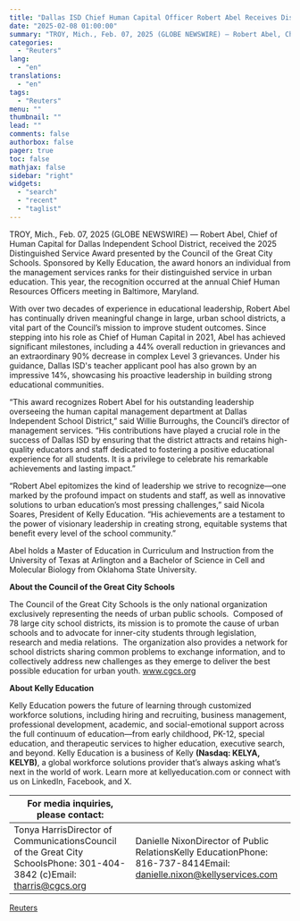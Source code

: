 ```yaml
---
title: "Dallas ISD Chief Human Capital Officer Robert Abel Receives Distinguished Service Award"
date: "2025-02-08 01:00:00"
summary: "TROY, Mich., Feb. 07, 2025 (GLOBE NEWSWIRE) — Robert Abel, Chief of Human Capital for Dallas Independent School District, received the 2025 Distinguished Service Award presented by the Council of the Great City Schools. Sponsored by Kelly Education, the award honors an individual from the management services ranks for their..."
categories:
  - "Reuters"
lang:
  - "en"
translations:
  - "en"
tags:
  - "Reuters"
menu: ""
thumbnail: ""
lead: ""
comments: false
authorbox: false
pager: true
toc: false
mathjax: false
sidebar: "right"
widgets:
  - "search"
  - "recent"
  - "taglist"
---
```


TROY, Mich., Feb. 07, 2025 (GLOBE NEWSWIRE) — Robert Abel, Chief of Human Capital for Dallas Independent School District, received the 2025 Distinguished Service Award presented by the Council of the Great City Schools. Sponsored by Kelly Education, the award honors an individual from the management services ranks for their distinguished service in urban education. This year, the recognition occurred at the annual Chief Human Resources Officers meeting in Baltimore, Maryland.

With over two decades of experience in educational leadership, Robert Abel has continually driven meaningful change in large, urban school districts, a vital part of the Council’s mission to improve student outcomes. Since stepping into his role as Chief of Human Capital in 2021, Abel has achieved significant milestones, including a 44% overall reduction in grievances and an extraordinary 90% decrease in complex Level 3 grievances. Under his guidance, Dallas ISD's teacher applicant pool has also grown by an impressive 14%, showcasing his proactive leadership in building strong educational communities.

“This award recognizes Robert Abel for his outstanding leadership overseeing the human capital management department at Dallas Independent School District,” said Willie Burroughs, the Council’s director of management services. “His contributions have played a crucial role in the success of Dallas ISD by ensuring that the district attracts and retains high-quality educators and staff dedicated to fostering a positive educational experience for all students. It is a privilege to celebrate his remarkable achievements and lasting impact.”

“Robert Abel epitomizes the kind of leadership we strive to recognize—one marked by the profound impact on students and staff, as well as innovative solutions to urban education’s most pressing challenges,” said Nicola Soares, President of Kelly Education. “His achievements are a testament to the power of visionary leadership in creating strong, equitable systems that benefit every level of the school community.”

Abel holds a Master of Education in Curriculum and Instruction from the University of Texas at Arlington and a Bachelor of Science in Cell and Molecular Biology from Oklahoma State University.

**About the Council of the Great City Schools**

The Council of the Great City Schools is the only national organization exclusively representing the needs of urban public schools.  Composed of 78 large city school districts, its mission is to promote the cause of urban schools and to advocate for inner-city students through legislation, research and media relations.  The organization also provides a network for school districts sharing common problems to exchange information, and to collectively address new challenges as they emerge to deliver the best possible education for urban youth. www.cgcs.org

**About Kelly Education**

Kelly Education powers the future of learning through customized workforce solutions, including hiring and recruiting, business management, professional development, academic, and social-emotional support across the full continuum of education––from early childhood, PK-12, special education, and therapeutic services to higher education, executive search, and beyond. Kelly Education is a business of Kelly **(Nasdaq: KELYA, KELYB)**, a global workforce solutions provider that’s always asking what’s next in the world of work. Learn more at kellyeducation.com or connect with us on LinkedIn, Facebook, and X.

| For media inquiries, please contact: |  |
| --- | --- |
| Tonya HarrisDirector of CommunicationsCouncil of the Great City SchoolsPhone: 301-404-3842 (c)Email: tharris@cgcs.org | Danielle NixonDirector of Public RelationsKelly EducationPhone: 816-737-8414Email: danielle.nixon@kellyservices.com |

[Reuters](https://www.tradingview.com/news/reuters.com,2025-02-07:newsml_GNX57v4M1:0-dallas-isd-chief-human-capital-officer-robert-abel-receives-distinguished-service-award/)
